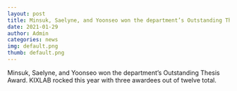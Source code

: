 ```yaml
---
layout: post
title: Minsuk, Saelyne, and Yoonseo won the department’s Outstanding Thesis Award
date: 2021-01-29
author: Admin
categories: news
img: default.png
thumb: default.png
---
```


Minsuk, Saelyne, and Yoonseo won the department’s Outstanding Thesis Award. KIXLAB rocked this year with three awardees out of twelve total.
